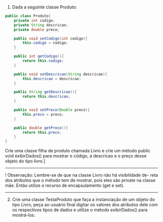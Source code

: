 1. Dada a seguinte classe Produto:

```java
public class Produto{
    private int codigo;
    private String descricao;
    private double preco;

    public void setCodigo(int codigo){
        this.codigo = codigo;
    }

    public int getCodigo(){
        return this.codigo;
    }

    public void setDescricao(String descricao){
        this.descricao = descricao;
    }

    public String getDescricao(){
        return this.descricao;
    }

    public void setPreco(Double preco){
        this.preco = preco;
    }

    public double getPreco(){
        return this.preco;
    }
}
```

Crie uma classe filha de produto chamada Livro e crie um método public void exibirDados() para
mostrar o código, a descricao e o preço desse objeto do tipo livro.]

___
! Observação: Lembre-se de que na classe Livro não há visibilidade de-
reta dos atributos que o método tem de mostrar, pois eles são private
na classe mãe. Então utilize o recurso de encapsulamento (get e set).
___


2. Crie uma classe TestaProduto que faça a instanciação de um objeto do tipo Livro, peça ao usuário
   final digitar os valores dos atributos dele com os respectivos tipos de dados e utilize o método
   exibirDados() para mostrá-los.
